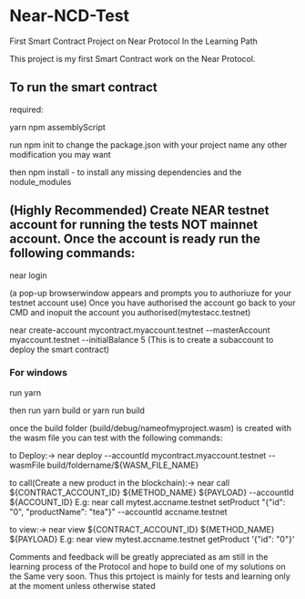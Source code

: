 # Near-NCD-Test

First Smart Contract Project on Near Protocol In the Learning Path

This project is my first Smart Contract work on the Near Protocol.

## To run the smart contract
required:

yarn
npm
assemblyScript

run npm init to change the package.json with your project name any other modification you may want

then npm install - to install any missing dependencies and the nodule_modules

## (Highly Recommended) Create NEAR testnet account for running the tests NOT mainnet account. Once the account is ready run the following commands:

near login 

(a pop-up browserwindow appears and prompts you to authoriuze for your testnet account use)
Once you have authorised the account go back to your CMD and inopuit the account you authorised(mytestacc.testnet)
  
near create-account mycontract.myaccount.testnet --masterAccount myaccount.testnet --initialBalance 5
(This is to create a subaccount to deploy the smart contract)

### For windows 
run yarn

then run yarn build or yarn run build

once the build folder (build/debug/nameofmyproject.wasm) is created with the wasm file you can test with the following commands:

to Deploy:->
near deploy --accountId mycontract.myaccount.testnet --wasmFile build/foldername/${WASM_FILE_NAME}

to call(Create a new product in the blockchain):->
near call ${CONTRACT_ACCOUNT_ID} ${METHOD_NAME} ${PAYLOAD} --accountId ${ACCOUNT_ID}
E.g: near call mytest.accname.testnet setProduct "{\"id\": \"0\", \"productName\": \"tea\"}" --accountId accname.testnet

to view:->
near view ${CONTRACT_ACCOUNT_ID} ${METHOD_NAME} ${PAYLOAD}
E.g: near view mytest.accname.testnet getProduct '{\"id\": \"0\"}'


Comments and feedback will be greatly appreciated as am still in the learning process of the Protocol and hope to build one of my solutions on the Same very soon. Thus this prtoject is mainly for tests and learning only at the moment unless otherwise stated
